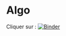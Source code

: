 # Algo
Cliquer sur : [![Binder](https://mybinder.org/badge.svg)](https://mybinder.org/v2/gh/lsoller/algo/blob/master/Erreur.ipynb/master)
